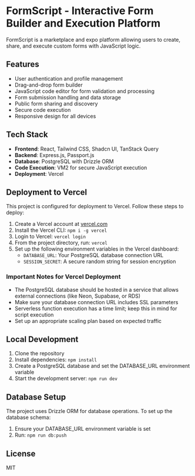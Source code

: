 # FormScript - Interactive Form Builder and Execution Platform

FormScript is a marketplace and expo platform allowing users to create, share, and execute custom forms with JavaScript logic.

## Features

- User authentication and profile management
- Drag-and-drop form builder
- JavaScript code editor for form validation and processing
- Form submission handling and data storage
- Public form sharing and discovery
- Secure code execution
- Responsive design for all devices

## Tech Stack

- **Frontend**: React, Tailwind CSS, Shadcn UI, TanStack Query
- **Backend**: Express.js, Passport.js
- **Database**: PostgreSQL with Drizzle ORM
- **Code Execution**: VM2 for secure JavaScript execution
- **Deployment**: Vercel

## Deployment to Vercel

This project is configured for deployment to Vercel. Follow these steps to deploy:

1. Create a Vercel account at [vercel.com](https://vercel.com)
2. Install the Vercel CLI: `npm i -g vercel`
3. Login to Vercel: `vercel login`
4. From the project directory, run: `vercel`
5. Set up the following environment variables in the Vercel dashboard:
   - `DATABASE_URL`: Your PostgreSQL database connection URL
   - `SESSION_SECRET`: A secure random string for session encryption

### Important Notes for Vercel Deployment

- The PostgreSQL database should be hosted in a service that allows external connections (like Neon, Supabase, or RDS)
- Make sure your database connection URL includes SSL parameters
- Serverless function execution has a time limit; keep this in mind for script execution
- Set up an appropriate scaling plan based on expected traffic

## Local Development

1. Clone the repository
2. Install dependencies: `npm install`
3. Create a PostgreSQL database and set the DATABASE_URL environment variable
4. Start the development server: `npm run dev`

## Database Setup

The project uses Drizzle ORM for database operations. To set up the database schema:

1. Ensure your DATABASE_URL environment variable is set
2. Run: `npm run db:push`

## License

MIT